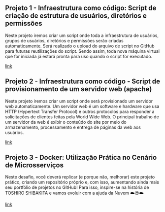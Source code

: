 ## Projeto 1 - Infraestrutura como código: Script de criação de estrutura de usuários, diretórios e permissões

Neste projeto iremos criar um script onde toda a infraestrutura de usuários, grupos de usuários, diretórios e permissões
serão criadas automaticamente. Será realizado o upload do arquivo de script no GitHub para futuras reutilizações do
script. Sendo assim, toda nova máquina virtual que for iniciada já estará pronta para uso quando o script for executado.

[link](script-iac1.sh)

## Projeto 2 - Infraestrutura como código - Script de provisionamento de um servidor web (apache)

Neste projeto iremos criar um script onde será provisionado um servidor web automaticamente. Um servidor web é um
software e hardware que usa HTTP (Hypertext Transfer Protocol) e outros protocolos para responder a solicitações de
clientes feitas pela World Wide Web. O principal trabalho de um servidor da web é exibir o conteúdo do site por meio do
armazenamento, processamento e entrega de páginas da web aos usuários.

[link](script-iac2.sh)

## Projeto 3 - Docker: Utilização Prática no Cenário de Microsserviços

Neste desafio, você deverá replicar (e porque não, melhorar) este projeto prático, criando um repositório próprio e, com
isso, aumentando ainda mais seu portfólio de projetos no GitHub! Para isso, inspire-se na história de TOSHIRO SHIBAKITA
e vamos evoluir com a ajuda da Nuvem ☁️😍☁️

[link](toshiro-shibakita)
